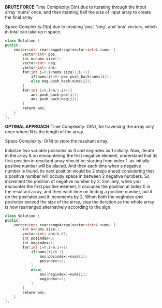 **BRUTE FORCE**
Time Complexity:O(n) due to iterating through the input array 'nums' once, and then iterating half the size of input array to create the final array

Space Complexity:O(n) due to creating 'pos', 'neg', and 'ans' vectors, which in total can take up n space.

```CPP
class Solution {
public:
    vector<int> rearrangeArray(vector<int>& nums) {
        vector<int> pos;
        int n=nums.size();
        vector<int> neg;
        vector<int> ans;
        for(int i=0;i<nums.size();i++){
            if(nums[i]>0) pos.push_back(nums[i]);
            else neg.push_back(nums[i]);
        }
        for(int i=0;i<n/2;i++){
            ans.push_back(pos[i]);
            ans.push_back(neg[i]);
        }
        return ans;
    }
};
```
**OPTIMAL APPROACH**
Time Complexity: O(N), for traversing the array only once where N is the length of the array.

Space Complexity: O(N) to store the resultant array.

Initialize two variable posIndex as 0 and negIndex as 1 initially.
Now, iterate in the array & on encountering the first negative element, understand that its first position in resultant array should be starting from index 1, as initially positive number will be placed. And then each time when a negative number is found, its next position would be 2 steps ahead considering that a positive number will occupy space in between 2 negative numbers. So increment the position of negative number by 2.
Similarly, when you encounter the first positive element, it occupies the position at index 0 in the resultant array, and then each time on finding a positive number, put it on the posIndex and it increments by 2.
When both the negIndex and posIndex exceed the size of the array, stop the iteration as the whole array is now rearranged alternatively according to the sign.

```CPP
class Solution {
public:
    vector<int> rearrangeArray(vector<int>& nums) {
        int n=nums.size();
        vector<int> ans(n,0);
        int posindex=0;
        int negindex=1;
        for(int i=0;i<n;i++){
            if(nums[i]>0 ){
                ans[posindex]=nums[i];
                posindex+=2;
            }
            else{
                ans[negindex]=nums[i];
                negindex+=2;
            }
        }
        return ans;
    }
};
